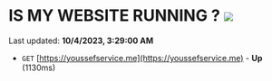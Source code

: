 # IS MY WEBSITE RUNNING ? [![](https://img.shields.io/static/v1?label=Sponsor&message=%E2%9D%A4&logo=GitHub&color=%23fe8e86)](https://github.com/sponsors/<username>)

Last updated: **10/4/2023, 3:29:00 AM**

- `GET` [https://youssefservice.me](https://youssefservice.me) - **Up** (1130ms)
